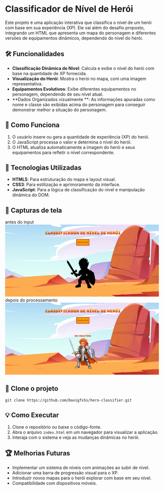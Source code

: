 # Classificador de Nível de Herói

Este projeto é uma aplicação interativa que classifica o nível de um herói com base em sua experiência (XP). Ele vai além do desafio proposto, integrando um HTML que apresenta um mapa do personagem e diferentes versões de equipamentos dinâmicos, dependendo do nível do herói.

## 🛠️ Funcionalidades
- **Classificação Dinâmica de Nível**: Calcula e exibe o nível do herói com base na quantidade de XP fornecida.
- **Visualização do Herói**: Mostra o herói no mapa, com uma imagem representativa.
- **Equipamentos Evolutivos**: Exibe diferentes equipamentos no personagem, dependendo de seu nível atual.
- **Dados Organizados vizualmente **: As informações apuradas como nome e classe são exibidas acima do personagem para conseguir demonstrar melhor a situação do personagem.

## 🚀 Como Funciona
1. O usuário insere ou gera a quantidade de experiência (XP) do herói.
2. O JavaScript processa o valor e determina o nível do herói.
3. O HTML atualiza automaticamente a imagem do herói e seus equipamentos para refletir o nível correspondente.

## 🔧 Tecnologias Utilizadas
- **HTML5**: Para estruturação do mapa e layout visual.
- **CSS3**: Para estilização e aprimoramento da interface.
- **JavaScript**: Para a lógica de classificação do nível e manipulação dinâmica do DOM.

## 📸 Capturas de tela
antes do input
![Texto alternativo da imagem](assets/Captura%20de%20tela%202024-11-27%20014853.png)
depois do processamento
![Texto alternativo da imagem](assets/Captura%20de%20tela%202024-11-27%20015042.png)


## 📂 Clone o projeto
```
git clone https://github.com/DavigfxSs/hero-classifier.git

```

## 💡 Como Executar
1. Clone o repositório ou baixe o código-fonte.
2. Abra o arquivo `index.html` em um navegador para visualizar a aplicação.
3. Interaja com o sistema e veja as mudanças dinâmicas no herói.

## 🏆 Melhorias Futuras
- Implementar um sistema de níveis com animações ao subir de nível.
- Adicionar uma barra de progressão visual para o XP.
- Introduzir novos mapas para o herói explorar com base em seu nível.
- Compatibilidade com dispositivos móveis.
